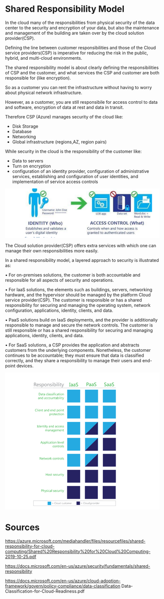 # Shared Responsibility Model

In the cloud many of the responsibilities from physical security of the data center to the security and encryption of your data, but also the maintenance and management of the building are taken over by the cloud solution provider(CSP).

Defining the line between customer responsibilities and those of the Cloud service providers(CSP) is imperative for reducing the risk in the public, hybrid, and multi-cloud environments.

The shared responsibility model is about clearly defining the responsibilities of CSP and the customer, and what services the CSP and customer are both responsible for (like encryption).

So as a customer you can rent the infrastructure without having to worry about physical network infrastructure.

However, as a customer, you are still responsibile for access control to data and software, encryption of data at rest and data in transit.

Therefore CSP (Azure) manages security of the cloud like:

- Disk Storage
- Database
- Networking
- Global infrastructure (regions,AZ, region pairs)

While security in the cloud is the responsibility of the customer like:

- Data to servers
- Turn on encryption
- configuration of an identity provider, configuration of administrative services, establishing and configuration of user identities, and
implementation of service access controls

![IAMsharedresp](../../00_includes/IAMsharedRespo.png)


The Cloud solution provider(CSP) offers extra services with which one can manage their own responsibilities more easily.

In a shared responsibility model, a layered approach to security is illustrated as:

• For on-premises solutions, the customer is both accountable and responsible for all aspects of security and operations.

• For IaaS solutions, the elements such as buildings, servers, networking hardware, and the hypervisor should be managed by the platform Cloud service provider(CSP). The customer is responsible or has a shared responsibility for securing and managing the operating system, network configuration, applications, identity, clients, and data.

• PaaS solutions build on IaaS deployments, and the provider is additionally responsible to manage and secure the network controls. The customer is still responsible or has a shared responsibility for securing and managing applications, identity, clients, and data.

• For SaaS solutions, a CSP provides the application and abstracts customers from the underlying components. Nonetheless, the customer continues to be accountable; they must ensure that data is classified correctly, and they share a responsibility to manage their users and end-point devices. 

![sharedrespmodel](../../00_includes/SharedResponmodel.png)

# Sources

https://azure.microsoft.com/mediahandler/files/resourcefiles/shared-responsibility-for-cloud-computing/Shared%20Responsibility%20for%20Cloud%20Computing-2019-10-25.pdf

https://docs.microsoft.com/en-us/azure/security/fundamentals/shared-responsibility

https://docs.microsoft.com/en-us/azure/cloud-adoption-framework/govern/policy-compliance/data-classification
Data-Classification-for-Cloud-Readiness.pdf
